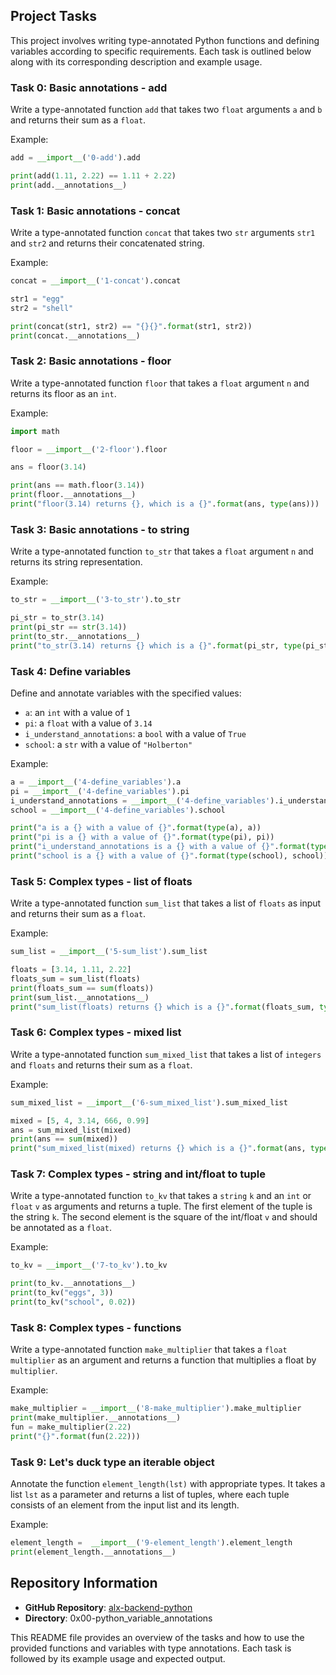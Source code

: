 ## Project Tasks

This project involves writing type-annotated Python functions and defining variables according to specific requirements. Each task is outlined below along with its corresponding description and example usage.

### Task 0: Basic annotations - add

Write a type-annotated function `add` that takes two `float` arguments `a` and `b` and returns their sum as a `float`.

Example:
```python
add = __import__('0-add').add

print(add(1.11, 2.22) == 1.11 + 2.22)
print(add.__annotations__)
```

### Task 1: Basic annotations - concat

Write a type-annotated function `concat` that takes two `str` arguments `str1` and `str2` and returns their concatenated string.

Example:
```python
concat = __import__('1-concat').concat

str1 = "egg"
str2 = "shell"

print(concat(str1, str2) == "{}{}".format(str1, str2))
print(concat.__annotations__)
```

### Task 2: Basic annotations - floor

Write a type-annotated function `floor` that takes a `float` argument `n` and returns its floor as an `int`.

Example:
```python
import math

floor = __import__('2-floor').floor

ans = floor(3.14)

print(ans == math.floor(3.14))
print(floor.__annotations__)
print("floor(3.14) returns {}, which is a {}".format(ans, type(ans)))
```

### Task 3: Basic annotations - to string

Write a type-annotated function `to_str` that takes a `float` argument `n` and returns its string representation.

Example:
```python
to_str = __import__('3-to_str').to_str

pi_str = to_str(3.14)
print(pi_str == str(3.14))
print(to_str.__annotations__)
print("to_str(3.14) returns {} which is a {}".format(pi_str, type(pi_str)))
```

### Task 4: Define variables

Define and annotate variables with the specified values:

- `a`: an `int` with a value of `1`
- `pi`: a `float` with a value of `3.14`
- `i_understand_annotations`: a `bool` with a value of `True`
- `school`: a `str` with a value of `"Holberton"`

Example:
```python
a = __import__('4-define_variables').a
pi = __import__('4-define_variables').pi
i_understand_annotations = __import__('4-define_variables').i_understand_annotations
school = __import__('4-define_variables').school

print("a is a {} with a value of {}".format(type(a), a))
print("pi is a {} with a value of {}".format(type(pi), pi))
print("i_understand_annotations is a {} with a value of {}".format(type(i_understand_annotations), i_understand_annotations))
print("school is a {} with a value of {}".format(type(school), school))
```

### Task 5: Complex types - list of floats

Write a type-annotated function `sum_list` that takes a list of `floats` as input and returns their sum as a `float`.

Example:
```python
sum_list = __import__('5-sum_list').sum_list

floats = [3.14, 1.11, 2.22]
floats_sum = sum_list(floats)
print(floats_sum == sum(floats))
print(sum_list.__annotations__)
print("sum_list(floats) returns {} which is a {}".format(floats_sum, type(floats_sum)))
```

### Task 6: Complex types - mixed list

Write a type-annotated function `sum_mixed_list` that takes a list of `integers` and `floats` and returns their sum as a `float`.

Example:
```python
sum_mixed_list = __import__('6-sum_mixed_list').sum_mixed_list

mixed = [5, 4, 3.14, 666, 0.99]
ans = sum_mixed_list(mixed)
print(ans == sum(mixed))
print("sum_mixed_list(mixed) returns {} which is a {}".format(ans, type(ans)))
```

### Task 7: Complex types - string and int/float to tuple

Write a type-annotated function `to_kv` that takes a `string` `k` and an `int` or `float` `v` as arguments and returns a tuple. The first element of the tuple is the string `k`. The second element is the square of the int/float `v` and should be annotated as a `float`.

Example:
```python
to_kv = __import__('7-to_kv').to_kv

print(to_kv.__annotations__)
print(to_kv("eggs", 3))
print(to_kv("school", 0.02))
```

### Task 8: Complex types - functions

Write a type-annotated function `make_multiplier` that takes a `float` `multiplier` as an argument and returns a function that multiplies a float by `multiplier`.

Example:
```python
make_multiplier = __import__('8-make_multiplier').make_multiplier
print(make_multiplier.__annotations__)
fun = make_multiplier(2.22)
print("{}".format(fun(2.22)))
```

### Task 9: Let's duck type an iterable object

Annotate the function `element_length(lst)` with appropriate types. It takes a list `lst` as a parameter and returns a list of tuples, where each tuple consists of an element from the input list and its length.

Example:
```python
element_length =  __import__('9-element_length').element_length
print(element_length.__annotations__)
```

## Repository Information

- **GitHub Repository**: [alx-backend-python](https://github.com/username/alx-backend-python)
- **Directory**: 0x00-python_variable_annotations

This README file provides an overview of the tasks and how to use the provided functions and variables with type annotations. Each task is followed by its example usage and expected output.
